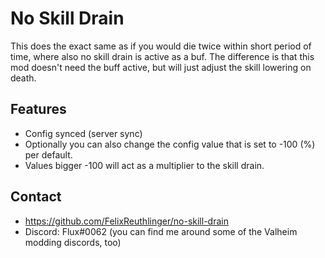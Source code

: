 # No Skill Drain

This does the exact same as if you would die twice within short period of time, where also no skill drain is active as a
buf. The difference is that this mod doesn't need the buff active, but will just adjust the skill lowering on death.

## Features

* Config synced (server sync)
* Optionally you can also change the config value that is set to -100 (%) per default.
* Values bigger -100 will act as a multiplier to the skill drain.

## Contact

* https://github.com/FelixReuthlinger/no-skill-drain
* Discord: Flux#0062 (you can find me around some of the Valheim modding discords, too)
